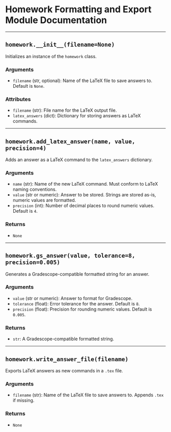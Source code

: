 # Homework Formatting and Export Module Documentation

---

## `homework.__init__(filename=None)`
Initializes an instance of the `homework` class.

### Arguments
- `filename` (str, optional): Name of the LaTeX file to save answers to. Default is `None`.

### Attributes
- `filename` (str): File name for the LaTeX output file.
- `latex_answers` (dict): Dictionary for storing answers as LaTeX commands.

---

## `homework.add_latex_answer(name, value, precision=4)`
Adds an answer as a LaTeX command to the `latex_answers` dictionary.

### Arguments
- `name` (str): Name of the new LaTeX command. Must conform to LaTeX naming conventions.
- `value` (str or numeric): Answer to be stored. Strings are stored as-is, numeric values are formatted.
- `precision` (int): Number of decimal places to round numeric values. Default is `4`.

### Returns
- `None`

---

## `homework.gs_answer(value, tolerance=8, precision=0.005)`
Generates a Gradescope-compatible formatted string for an answer.

### Arguments
- `value` (str or numeric): Answer to format for Gradescope.
- `tolerance` (float): Error tolerance for the answer. Default is `8`.
- `precision` (float): Precision for rounding numeric values. Default is `0.005`.

### Returns
- `str`: A Gradescope-compatible formatted string.

---

## `homework.write_answer_file(filename)`
Exports LaTeX answers as new commands in a `.tex` file.

### Arguments
- `filename` (str): Name of the LaTeX file to save answers to. Appends `.tex` if missing.

### Returns
- `None`
